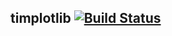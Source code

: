 timplotlib [![Build Status](https://travis-ci.org/tcmoore3/timplotlib.svg?branch=master)](https://travis-ci.org/tcmoore3/timplotlib)
----------
